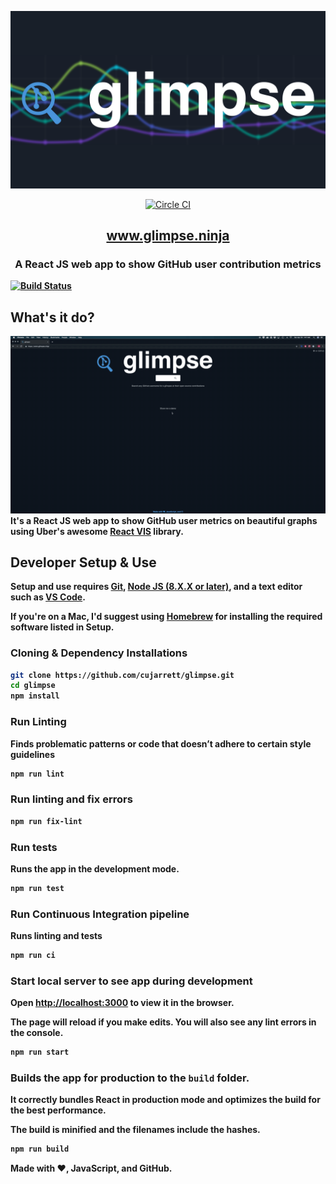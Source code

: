 ![logo](./media/glimpse-logo.png)
<p align="center">
  <a href="https://circleci.com/gh/cujarrett/glimpse/tree/master"><img alt="Circle CI" src="https://circleci.com/gh/cujarrett/glimpse/tree/master.svg?style=svg"></a>
</p>
<h2 align="center"><b><a href="https://www.glimpse.ninja/">www.glimpse.ninja</a></h2>
<h3 align="center">A React JS web app to show GitHub user contribution metrics</h3>

[![Build Status](https://travis-ci.org/cujarrett/glimpse.svg?branch=master)](https://travis-ci.org/cujarrett/glimpse)
## What's it do?
![demo](./media/demo.gif)
It's a React JS web app to show GitHub user metrics on beautiful graphs using Uber's awesome
[React VIS](https://github.com/uber/react-vis/blob/master/README.md) library.

## Developer Setup & Use
Setup and use requires [Git](https://git-scm.com/),
[Node JS (8.X.X or later)](https://nodejs.org/en/), and a text editor such as
[VS Code](https://code.visualstudio.com/).

If you're on a Mac, I'd suggest using [Homebrew](https://brew.sh/) for installing the required
software listed in Setup.

### Cloning & Dependency Installations
```sh
git clone https://github.com/cujarrett/glimpse.git
cd glimpse
npm install
```

### Run Linting
Finds problematic patterns or code that doesn’t adhere to certain style guidelines
```sh
npm run lint
```

### Run linting and fix errors
```sh
npm run fix-lint
```

### Run tests
Runs the app in the development mode.
```sh
npm run test
```

### Run Continuous Integration pipeline

Runs linting and tests
```sh
npm run ci
```

### Start local server to see app during development
Open [http://localhost:3000](http://localhost:3000) to view it in the browser.

The page will reload if you make edits. You will also see any lint errors in the console.
```sh
npm run start
```

### Builds the app for production to the `build` folder.

It correctly bundles React in production mode and optimizes the build for the best performance.

The build is minified and the filenames include the hashes.
```sh
npm run build
```

Made with :heart:, JavaScript, and GitHub.
